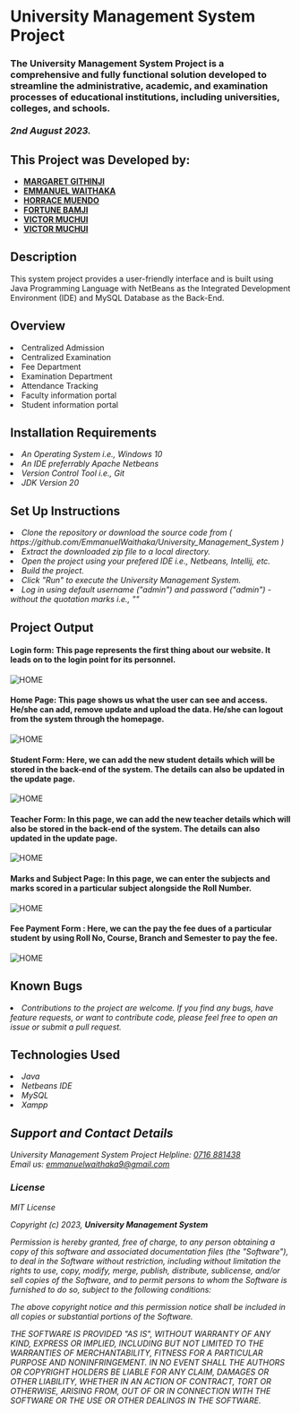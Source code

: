 # University Management System Project

### The University Management System Project is a comprehensive and fully functional solution developed to streamline the administrative, academic, and examination processes of educational institutions, including universities, colleges, and schools. <br><br> <em>2nd August 2023.</em>

## This Project was Developed by:

- [**MARGARET GITHINJI**](https://github.com/Maggielovesc/)
- [**EMMANUEL WAITHAKA**](https://github.com/EmmanuelWaithaka/)
- [**HORRACE MUENDO**](https://github.com/Horrace254/)
- [**FORTUNE BAMJI**](https://github.com/Forttim/Forttim)
- [**VICTOR MUCHUI**](https://github.com/vmuchui/)
- [**VICTOR MUCHUI**](https://github.com/vmuchui/)


## Description

This system project provides a user-friendly interface and is built using Java Programming Language with NetBeans as the Integrated Development Environment (IDE) and MySQL Database as the Back-End.


## Overview

<li>Centralized Admission</li>
<li>Centralized Examination</li>
<li>Fee Department</li>
<li>Examination Department</li>
<li>Attendance Tracking</li>
<li>Faculty information portal</li>
<li>Student information portal</li>


## Installation Requirements

<li><em>An Operating System i.e.,  Windows 10</em></li>
<li><em>An IDE preferrably Apache Netbeans</em></li>
<li><em>Version Control Tool i.e.,  Git</em></li>
<li><em>JDK Version 20</em></li>


## Set Up Instructions

<li><em>Clone the repository or download the source code from ( https://github.com/EmmanuelWaithaka/University_Management_System )</em></li>
<li><em>Extract the downloaded zip file to a local directory.</em></li>
<li><em>Open the project using your prefered IDE i.e., Netbeans, Intellij, etc.</em></li>
<li><em>Build the project.</em></li>
<li><em>Click "Run" to execute the University Management System.</em></li>
<li><em>Log in using default username ("admin") and password ("admin") - without the quotation marks i.e., ""</em></li>



## Project Output
#### Login form: This page represents the first thing about our website. It leads on to the login point for its personnel.
![HOME](/University-Management-System-Project-in-Java-Login-Page.png)

#### Home Page: This page shows us what the user can see and access. He/she can add, remove update and upload the data. He/she can logout from the system through the homepage.
![HOME](/University-Management-System-Project-in-Java-Main-Page.png)

#### Student Form: Here, we can add the new student details which will be stored in the back-end of the system. The details can also be updated in the update page.
![HOME](/University-Management-System-Project-in-ASP.net-Add-New-Student.png)

#### Teacher Form: In this page, we can add the new teacher details which will also be stored in the back-end of the system. The details can also updated in the update page.
![HOME](/University-Management-System-Project-in-Java-Add-New-Teacher.png)

#### Marks and Subject Page: In this page, we can enter the subjects and marks scored in a particular subject alongside the Roll Number.
![HOME](/University-Management-System-Project-in-Java-Input-Student-Mark.png)

#### Fee Payment Form : Here, we can the pay the fee dues of a particular student by using Roll No, Course, Branch and Semester to pay the fee.
![HOME](/University-Management-System-Project-in-Java-Fee-Form.png)


## Known Bugs

<li><em>Contributions to the project are welcome. If you find any bugs, have feature requests, or want to contribute code, please feel free to open an issue or submit a pull request.</em></li>


## Technologies Used

<li><em>Java<em></li>
<li><em>Netbeans IDE<em></li>
<li><em>MySQL</em></li>
<li><em>Xampp</em></li>


## Support and Contact Details

University Management System Project Helpline: [0716 881438]('call')<br>
Email us: [emmanuelwaithaka9@gmail.com](email)<br>


### License

_MIT License_

Copyright (c) 2023, **University Management System**

Permission is hereby granted, free of charge, to any person obtaining a copy of this software and associated documentation files (the "Software"), to deal in the Software without restriction, including without limitation the rights to use, copy, modify, merge, publish, distribute, sublicense, and/or sell copies of the Software, and to permit persons to whom the Software is furnished to do so, subject to the following conditions:

The above copyright notice and this permission notice shall be included in all copies or substantial portions of the Software.

THE SOFTWARE IS PROVIDED "AS IS", WITHOUT WARRANTY OF ANY KIND, EXPRESS OR IMPLIED, INCLUDING BUT NOT LIMITED TO THE WARRANTIES OF MERCHANTABILITY, FITNESS FOR A PARTICULAR PURPOSE AND NONINFRINGEMENT. IN NO EVENT SHALL THE AUTHORS OR COPYRIGHT HOLDERS BE LIABLE FOR ANY CLAIM, DAMAGES OR OTHER LIABILITY, WHETHER IN AN ACTION OF CONTRACT, TORT OR OTHERWISE, ARISING FROM, OUT OF OR IN CONNECTION WITH THE SOFTWARE OR THE USE OR OTHER DEALINGS IN THE SOFTWARE.

